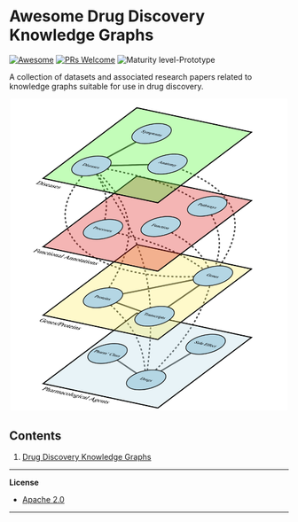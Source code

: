 # Awesome Drug Discovery Knowledge Graphs

[![Awesome](https://cdn.rawgit.com/sindresorhus/awesome/d7305f38d29fed78fa85652e3a63e154dd8e8829/media/badge.svg)](https://github.com/sindresorhus/awesome)
[![PRs Welcome](https://img.shields.io/badge/PRs-welcome-brightgreen.svg?style=flat-square)](http://makeapullrequest.com)
![Maturity level-Prototype](https://img.shields.io/badge/Maturity%20Level-Prototype-red)

A collection of datasets and associated research papers related to knowledge graphs suitable for use in drug discovery.

<p align="center">
  <img width="500" src="https://github.com/AstraZeneca/awesome-drug-discovery-knowledge-graphs/raw/master/kg-drug-discovery.png">
</p>

## Contents  

1. [Drug Discovery Knowledge Graphs](https://github.com/AstraZeneca/awesome-drug-discovery-knowledge-graphs/blob/master/chapters/drug_discovery_kgs.md)

--------------------------------------------------------------------------------

**License**

- [Apache 2.0](https://github.com/AstraZeneca/awesome-drug-discovery-knowledge-graphs/blob/master/LICENSE)
--------------------------------------------------------------------------------
